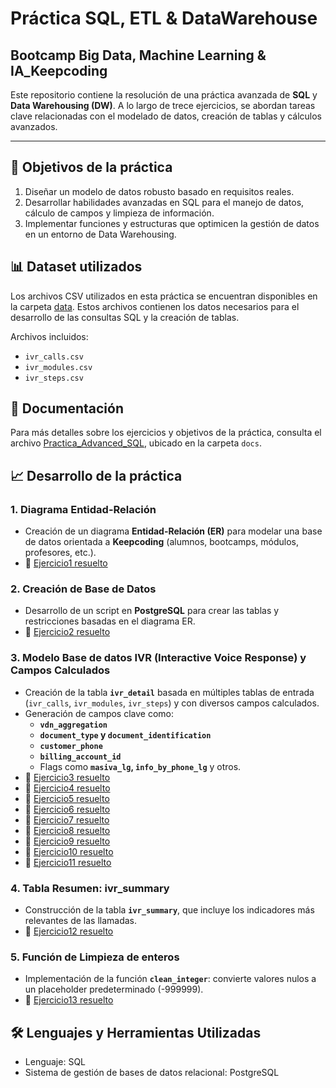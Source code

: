 # Práctica SQL, ETL & DataWarehouse
## Bootcamp Big Data, Machine Learning &amp; IA_Keepcoding

Este repositorio contiene la resolución de una práctica avanzada de **SQL** y **Data Warehousing (DW)**. A lo largo de trece ejercicios, se abordan tareas clave relacionadas con el modelado de datos, creación de tablas y cálculos avanzados.

---

## 🎯 Objetivos de la práctica
1. Diseñar un modelo de datos robusto basado en requisitos reales.
2. Desarrollar habilidades avanzadas en SQL para el manejo de datos, cálculo de campos y limpieza de información.
3. Implementar funciones y estructuras que optimicen la gestión de datos en un entorno de Data Warehousing.

## 📊 Dataset utilizados
Los archivos CSV utilizados en esta práctica se encuentran disponibles en la carpeta [data](./data). Estos archivos contienen los datos necesarios para el desarrollo de las consultas SQL y la creación de tablas.

Archivos incluidos:
- `ivr_calls.csv`
- `ivr_modules.csv`
- `ivr_steps.csv`

## 📝 Documentación
Para más detalles sobre los ejercicios y objetivos de la práctica, consulta el archivo [Practica_Advanced_SQL](./docs/Practica_Advanced_SQL.pdf), ubicado en la carpeta `docs`.

## 📈 Desarrollo de la práctica
### **1. Diagrama Entidad-Relación**
- Creación de un diagrama **Entidad-Relación (ER)** para modelar una base de datos orientada a **Keepcoding** (alumnos, bootcamps, módulos, profesores, etc.).
- 📄 [Ejercicio1 resuelto](https://github.com/Leticia2512/Practica-SQL-ETL-DataWarehouse/blob/main/exercise_resolutions/Ejercicio1_Diagrama_Entidad_Relacion_Keepcoding.pdf)

### **2. Creación de Base de Datos**
- Desarrollo de un script en **PostgreSQL** para crear las tablas y restricciones basadas en el diagrama ER.
- 📄 [Ejercicio2 resuelto](https://github.com/Leticia2512/Practica-SQL-ETL-DataWarehouse/blob/main/exercise_resolutions/Ejercicio2_Creacion_Base_de_Datos.sql)

### **3. Modelo Base de datos IVR (Interactive Voice Response) y Campos Calculados**
- Creación de la tabla **`ivr_detail`** basada en múltiples tablas de entrada (`ivr_calls`, `ivr_modules`, `ivr_steps`) y con diversos campos calculados.
- Generación de campos clave como:
  - **`vdn_aggregation`**
  - **`document_type` y `document_identification`**
  - **`customer_phone`**
  - **`billing_account_id`**
  - Flags como **`masiva_lg`, `info_by_phone_lg`** y otros.
-  📄 [Ejercicio3 resuelto](https://github.com/Leticia2512/Practica-SQL-ETL-DataWarehouse/blob/main/exercise_resolutions/Ejercicio3_Tabla%20ivr_detail.sql)
-  📄 [Ejercicio4 resuelto](https://github.com/Leticia2512/Practica-SQL-ETL-DataWarehouse/blob/main/exercise_resolutions/Ejercicio4_vdn_aggregation.sql)
-  📄 [Ejercicio5 resuelto](https://github.com/Leticia2512/Practica-SQL-ETL-DataWarehouse/blob/main/exercise_resolutions/Ejercicio5_document_type%26document_identification.sql)
-  📄 [Ejercicio6 resuelto](https://github.com/Leticia2512/Practica-SQL-ETL-DataWarehouse/blob/main/exercise_resolutions/Ejercicio6_customer_phone.sql)
-  📄 [Ejercicio7 resuelto](https://github.com/Leticia2512/Practica-SQL-ETL-DataWarehouse/blob/main/exercise_resolutions/Ejercicio7_billing_account_id.sql)
-  📄 [Ejercicio8 resuelto](https://github.com/Leticia2512/Practica-SQL-ETL-DataWarehouse/blob/main/exercise_resolutions/Ejercicio8_masiva_lg.sql)
-  📄 [Ejercicio9 resuelto](https://github.com/Leticia2512/Practica-SQL-ETL-DataWarehouse/blob/main/exercise_resolutions/Ejercicio9_info_by_phone_lg.sql)
-  📄 [Ejercicio10 resuelto](https://github.com/Leticia2512/Practica-SQL-ETL-DataWarehouse/blob/main/exercise_resolutions/Ejercicio10_info_by_dni_lg.sql)
-  📄 [Ejercicio11 resuelto](https://github.com/Leticia2512/Practica-SQL-ETL-DataWarehouse/blob/main/exercise_resolutions/Ejercicio11_repeated_phone_24H%26recall_phone_24H.sql)

### **4. Tabla Resumen: ivr_summary**
- Construcción de la tabla **`ivr_summary`**, que incluye los indicadores más relevantes de las llamadas.
- 📄 [Ejercicio12 resuelto](https://github.com/Leticia2512/Practica-SQL-ETL-DataWarehouse/blob/main/exercise_resolutions/Ejercicio12_Tabla_ivr_summary.sql)

### **5. Función de Limpieza de enteros**
- Implementación de la función **`clean_integer`**: convierte valores nulos a un placeholder predeterminado (-999999).
- 📄 [Ejercicio13 resuelto](https://github.com/Leticia2512/Practica-SQL-ETL-DataWarehouse/blob/main/exercise_resolutions/Ejercicio13_Limpieza_enteros.sql)

## 🛠️ Lenguajes y Herramientas Utilizadas

- Lenguaje: SQL
- Sistema de gestión de bases de datos relacional: PostgreSQL






